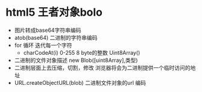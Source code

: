 # html5 王者对象bolo

- 图片转成base64字符串编码
- atob(base64) 二进制的字符串编码
- for 循环 迭代每一个字符
  - charCodeAt(i)  0-255 8 byte的整数
  Uint8Array()
- 二进制的文件对象描述 new Blob([uint8Array],类型)
- 二进制层面上去压缩，切割，修改 
浏览器将会为二进制提供一个临时访问的地址
- URL.createObjectURL(blob) 二进制文件对象的url 编码 